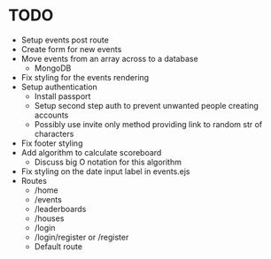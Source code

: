 # TODO

* Setup events post route
* Create form for new events
* Move events from an array across to a database
    * MongoDB
* Fix styling for the events rendering
* Setup authentication
    * Install passport
    * Setup second step auth to prevent unwanted people creating accounts
    * Possibly use invite only method providing link to random str of characters
* Fix footer styling
* Add algorithm to calculate scoreboard
    * Discuss big O notation for this algorithm
* Fix styling on the date input label in events.ejs
* Routes
    * /home
    * /events
    * /leaderboards
    * /houses
    * /login
    * /login/register or /register
    * Default route

